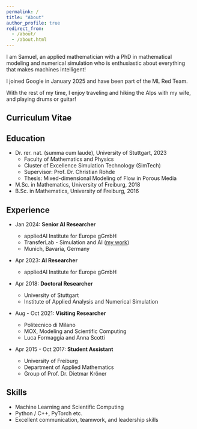 ```yaml
---
permalink: /
title: "About"
author_profile: true
redirect_from: 
  - /about/
  - /about.html
---
```


I am Samuel, an applied mathematician with a PhD in mathematical modeling
and numerical simulation who is enthusiastic about everything that makes
machines intelligent!

I joined Google in January 2025 and have been part of the ML Red Team.

With the rest of my time, I enjoy traveling and hiking the Alps with my wife, and playing drums or guitar!

## Curriculum Vitae

Education
---
* Dr. rer. nat. (summa cum laude), University of Stuttgart, 2023
  * Faculty of Mathematics and Physics
  * Cluster of Excellence Simulation Technology (SimTech)
  * Supervisor: Prof. Dr. Christian Rohde
  * Thesis: Mixed-dimensional Modeling of Flow in Porous Media
* M.Sc. in Mathematics, University of Freiburg, 2018
* B.Sc. in Mathematics, University of Freiburg, 2016

Experience
---
* Jan 2024: **Senior AI Researcher**
  * appliedAI Institute for Europe gGmbH
  * TransferLab - Simulation and AI ([my work](https://transferlab.ai/authors/samuel-burbulla/))
  * Munich, Bavaria, Germany

* Apr 2023: **AI Researcher**
  * appliedAI Institute for Europe gGmbH

* Apr 2018: **Doctoral Researcher**
  * University of Stuttgart
  * Institute of Applied Analysis and Numerical Simulation

* Aug - Oct 2021: **Visiting Researcher**
  * Politecnico di Milano
  * MOX, Modeling and Scientific Computing
  * Luca Formaggia and Anna Scotti

* Apr 2015 - Oct 2017: **Student Assistant**
  * University of Freiburg
  * Department of Applied Mathematics
  * Group of Prof. Dr. Dietmar Kröner

Skills
---
* Machine Learning and Scientific Computing
* Python / C++, PyTorch etc.
* Excellent communication, teamwork, and leadership skills